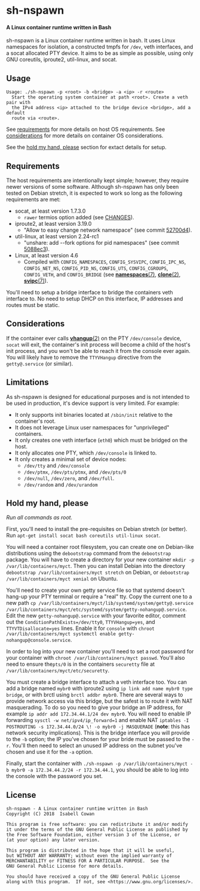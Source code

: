 <!-- README.md -->

# sh-nspawn
#### A Linux container runtime written in Bash

sh-nspawn is a Linux container runtime written in bash.  It uses Linux
namespaces for isolation, a constructed tmpfs for `/dev`, veth interfaces, and a
socat allocated PTY device.  It aims to be as simple as possible, using only
GNU coreutils, iproute2, util-linux, and socat.

## Usage

    Usage: ./sh-nspawn -p <root> -b <bridge> -a <ip> -r <route>
      Start the operating system container at path <root>. Create a veth pair with
      the IPv4 address <ip> attached to the bridge device <bridge>, add a default
      route via <route>.

See [requirements](#requirements) for more details on host OS requirements.  See
[considerations](#considerations) for more details on container OS
considerations.

See the [hold my hand, please](#hold-my-hand-please) section for extact details
for setup.

## Requirements

The host requirements are intentionally kept simple; however, they require newer
versions of some software.  Although sh-nspawn has only been tested on Debian
stretch, it is expected to work so long as the following requirements are met:

* socat, at least version 1.7.3.0
  * `rawer` termios option added (see
    [CHANGES](http://www.dest-unreach.org/socat/doc/CHANGES)).
* iproute2, at least version 3.19.0
  * "Allow to easy change network namespace" (see commit
    [52700d4](https://git.kernel.org/pub/scm/network/iproute2/iproute2.git/commit/?id=52700d40a2b3ee20afcdfa999c611fef0107579a)).
* util-linux, at least version 2.24-rc1
  * "unshare: add --fork options for pid namespaces" (see commit
    [5088ec3](https://git.kernel.org/pub/scm/utils/util-linux/util-linux.git/commit/?id=5088ec338fe5dcd7e9a2d8daf7e7fa7dd6f87c27)).
* Linux, at least version 4.6
  * Compiled with `CONFIG_NAMESPACES`, `CONFIG_SYSVIPC`, `CONFIG_IPC_NS`,
    `CONFIG_NET_NS`, `CONFIG_PID_NS`, `CONFIG_UTS`, `CONFIG_CGROUPS`,
    `CONFIG_VETH`, and `CONFIG_BRIDGE` (see
    [**namespaces**(7)](http://man7.org/linux/man-pages/man7/namespaces.7.html),
    [**clone**(2)](http://man7.org/linux/man-pages/man2/clone.2.html),
    [**svipc**(7)](http://man7.org/linux/man-pages/man7/svipc.7.html)).

You'll need to setup a bridge interface to bridge the containers veth
interface to.  No need to setup DHCP on this interface, IP addresses and routes
must be static.

## Considerations

If the container ever calls
[**vhangup**(2)](http://man7.org/linux/man-pages/man2/vhangup.2.html) on the PTY
`/dev/console` device, `socat` will exit, the container's init process will
become a child of the host's init process, and you won't be able to reach it
from the console ever again.  You will likely have to remove the `TTYVHangup`
directive from the `getty@.service` (or similar).

## Limitations
As sh-nspawn is designed for educational purposes and is not intended to be used
in production, it's device support is very limited. For example:

* It only supports init binaries located at `/sbin/init` relative to the
  container's root.
* It does not leverage Linux user namespaces for "unprivileged" containers.
* It only creates one veth interface (`eth0`) which must be bridged on the host.
* It only allocates one PTY, which `/dev/console` is linked to.
* It only creates a minimal set of device nodes:
  * `/dev/tty` and `/dev/console`
  * `/dev/ptmx`, `/dev/pts/ptmx`, and `/dev/pts/0`
  * `/dev/null`, `/dev/zero`, and `/dev/full`.
  * `/dev/random` and `/dev/urandom`

## Hold my hand, please

*Run all commands as root.*

First, you'll need to install the pre-requisites on Debian stretch (or better).
Run `apt-get install socat bash coreutils util-linux socat`.

You will need a container root filesystem, you can create one on Debian-like
distributions using the `debootstrap` command from the `debootstrap` package.
You will have to create a directory for your new container `mkdir -p
/var/lib/containers/myct`.  Then you can install Debian into the directory
`debootstrap /var/lib/containers/myct stretch` on Debian, or `debootstrap
/var/lib/containers/myct xenial` on Ubuntu.

You'll need to create your own getty service file so that systemd doesn't
hang-up your PTY terminal or require a "real" tty.  Copy the current one to
a new path `cp /var/lib/containers/myct/lib/systemd/system/getty@.service
/var/lib/containers/myct/etc/systemd/system/getty-nohangup@.service`.  Edit the
new `getty-nohangup@.service` with your favorite editor, comment out the
`ConditionPathExists=/dev/tty0`, `TTYVHangup=yes`, and `TTYVTDisallocate=yes`
lines.  Enable it for `console` with `chroot /var/lib/containers/myct systemctl
enable getty-nohangup@console.service`.

In order to log into your new container you'll need to set a root password for
your container with `chroot /var/lib/containers/myct passwd`.  You'll also need
to ensure the`pts/0` is in the containers `securetty` file at
`/var/lib/containers/myct/etc/securetty`.

You must create a bridge interface to attach a veth interface too.  You can add
a bridge named `mybr0` with iproute2 using `ip link add name mybr0 type
bridge`, or with brctl using `brctl addbr mybr0`.  There are several ways to
provide network access via this bridge, but the safest is to route it with NAT
masquerading.  To do so you need to give your bridge an IP address, for example
`ip addr add 172.34.44.1/24 dev mybr0`.  You will need to enable IP forwarding
`sysctl -w net/ipv4/ip_forward=1` and enable NAT `iptables -I POSTROUTING -s
172.34.44.0/24 \! -o mybr0 -j MASQUERADE` (**note**: this has network security
implications).  This is the bridge interface you will provide to the `-b`
option; the IP you've chosen for your bride must be passed to the `-r`.  You'll
then need to select an unused IP address on the subnet you've chosen and use it
for the `-a` option.

Finally, start the container with `./sh-nspawn -p /var/lib/containers/myct -b
mybr0 -a 172.34.44.2/24 -r 172.34.44.1`, you should be able to log into the
console with the password you set.

## License

    sh-nspawn - A Linux container runtime written in Bash
    Copyright (C) 2018  Isabell Cowan

    This program is free software: you can redistribute it and/or modify
    it under the terms of the GNU General Public License as published by
    the Free Software Foundation, either version 3 of the License, or
    (at your option) any later version.

    This program is distributed in the hope that it will be useful,
    but WITHOUT ANY WARRANTY; without even the implied warranty of
    MERCHANTABILITY or FITNESS FOR A PARTICULAR PURPOSE.  See the
    GNU General Public License for more details.

    You should have received a copy of the GNU General Public License
    along with this program.  If not, see <https://www.gnu.org/licenses/>.

<!-- vim: set ts=2 sw=2 et syn=markdown: -->
